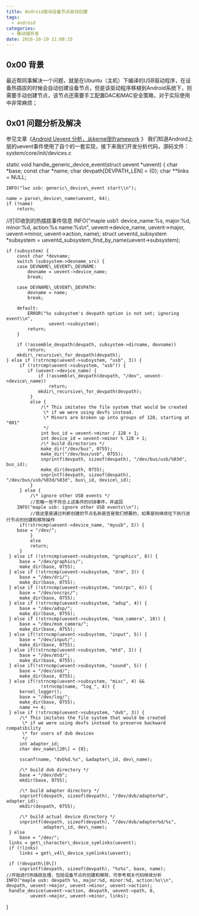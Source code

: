```yaml
---
title: Android驱动设备节点自动创建
tags:
  - android
categories:
  - 移动端开发
date: 2016-10-19 11:08:15
---
```


0x00 背景
-------

最近帮同事解决一个问题，就是在Ubuntu（主机）下编译的USB驱动程序，在设备热插拔的时候会自动创建设备节点，但是该驱动程序移植到Android系统下，则需要手动创建节点，该节点还需要手工配置DAC和MAC安全策略，对于实际使用中非常麻烦；

0x01 问题分析及解决
------------

参见文章《[Android Uevent 分析，从kernel到framework](http://blog.chinaunix.net/uid-24545924-id-3128349.html) 》 我们知道Android上层的uevent事件使用了自个的一套实现，接下来我们开发分析代码，源码文件：system/core/init/devices.c

static void handle\_generic\_device_event(struct uevent *uevent)
{
    char *base;
    const char *name;
    char devpath\[DEVPATH_LEN\] = {0};
    char **links = NULL;

    INFO("lwz usb: generic\_device\_event start\\n");
    
    name = parse\_device\_name(uevent, 64);
    if (!name)
        return;
//打印收到的热插拔事件信息
INFO("maple usb1: device\_name:%s, major:%d, minor:%d, action:%s name:%s\\n",  uevent->device\_name, uevent->major, uevent->minor, uevent->action, name);
    struct ueventd_subsystem *subsystem =
            ueventd\_subsystem\_find\_by\_name(uevent->subsystem);

    if (subsystem) {
        const char *devname;
        switch (subsystem->devname_src) {
        case DEVNAME\_UEVENT\_DEVNAME:
            devname = uevent->device_name;
            break;

        case DEVNAME\_UEVENT\_DEVPATH:
            devname = name;
            break;

        default:
            ERROR("%s subsystem's devpath option is not set; ignoring event\\n",
                    uevent->subsystem);
            return;
        }

        if (!assemble_devpath(devpath, subsystem->dirname, devname))
            return;
        mkdir\_recursive\_for_devpath(devpath);
    } else if (!strncmp(uevent->subsystem, "usb", 3)) {
         if (!strcmp(uevent->subsystem, "usb")) {
            if (uevent->device_name) {
                if (!assemble\_devpath(devpath, "/dev", uevent->device\_name))
                    return;
                mkdir\_recursive\_for_devpath(devpath);
             }
             else {
                 /\* This imitates the file system that would be created
                  \* if we were using devfs instead.
                  \* Minors are broken up into groups of 128, starting at "001"
                  */
                 int bus_id = uevent->minor / 128 + 1;
                 int device_id = uevent->minor % 128 + 1;
                 /\* build directories */
                 make_dir("/dev/bus", 0755);
                 make_dir("/dev/bus/usb", 0755);
                 snprintf(devpath, sizeof(devpath), "/dev/bus/usb/%03d", bus_id);
                 make_dir(devpath, 0755);
                 snprintf(devpath, sizeof(devpath), "/dev/bus/usb/%03d/%03d", bus\_id, device\_id);
             }
         } else {
             /\* ignore other USB events */
             //忽略一些不符合上述条件的USB事件，并返回
		INFO("maple usb: ignore other USB events\\n");
             //我这里是通过判断创建的节点名称是否是我们想要的，如果是则继续往下执行进行节点的创建和移除操作
	     if(!strncmp(uevent->device_name, "myusb", 5)) {
		base = "/dev/";
             }
             else
             return;
         }
     } else if (!strncmp(uevent->subsystem, "graphics", 8)) {
         base = "/dev/graphics/";
         make_dir(base, 0755);
     } else if (!strncmp(uevent->subsystem, "drm", 3)) {
         base = "/dev/dri/";
         make_dir(base, 0755);
     } else if (!strncmp(uevent->subsystem, "oncrpc", 6)) {
         base = "/dev/oncrpc/";
         make_dir(base, 0755);
     } else if (!strncmp(uevent->subsystem, "adsp", 4)) {
         base = "/dev/adsp/";
         make_dir(base, 0755);
     } else if (!strncmp(uevent->subsystem, "msm_camera", 10)) {
         base = "/dev/msm_camera/";
         make_dir(base, 0755);
     } else if(!strncmp(uevent->subsystem, "input", 5)) {
         base = "/dev/input/";
         make_dir(base, 0755);
     } else if(!strncmp(uevent->subsystem, "mtd", 3)) {
         base = "/dev/mtd/";
         make_dir(base, 0755);
     } else if(!strncmp(uevent->subsystem, "sound", 5)) {
         base = "/dev/snd/";
         make_dir(base, 0755);
     } else if(!strncmp(uevent->subsystem, "misc", 4) &&
                 !strncmp(name, "log_", 4)) {
         kernel_logger();
         base = "/dev/log/";
         make_dir(base, 0755);
         name += 4;
     } else if (!strncmp(uevent->subsystem, "dvb", 3)) {
         /\* This imitates the file system that would be created
          \* if we were using devfs instead to preserve backward compatibility
          \* for users of dvb devices
          */
         int adapter_id;
         char dev_name\[20\] = {0};

         sscanf(name, "dvb%d.%s", &adapter\_id, dev\_name);

         /\* build dvb directory */
         base = "/dev/dvb";
         mkdir(base, 0755);

         /\* build adapter directory */
         snprintf(devpath, sizeof(devpath), "/dev/dvb/adapter%d", adapter_id);
         mkdir(devpath, 0755);

         /\* build actual device directory */
         snprintf(devpath, sizeof(devpath), "/dev/dvb/adapter%d/%s",
                  adapter\_id, dev\_name);
     } else
         base = "/dev/";
     links = get\_character\_device_symlinks(uevent);
     if (!links)
         links = get\_v4l\_device_symlinks(uevent);

     if (!devpath\[0\])
         snprintf(devpath, sizeof(devpath), "%s%s", base, name);
    //开始进行热插拔处理，包括设备节点的创建和移除，可参考相关代码继续分析
    INFO("maple usb: devpath %s, major:%d, minor:%d, action:%s\\n", devpath, uevent->major, uevent->minor, uevent->action);
     handle_device(uevent->action, devpath, uevent->path, 0,
             uevent->major, uevent->minor, links);
}